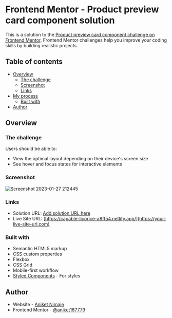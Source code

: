 # Frontend Mentor - Product preview card component solution

This is a solution to the [Product preview card component challenge on Frontend Mentor](https://www.frontendmentor.io/challenges/product-preview-card-component-GO7UmttRfa). Frontend Mentor challenges help you improve your coding skills by building realistic projects. 

## Table of contents

- [Overview](#overview)
  - [The challenge](#the-challenge)
  - [Screenshot](#screenshot)
  - [Links](#links)
- [My process](#my-process)
  - [Built with](#built-with)
- [Author](#author)

## Overview

### The challenge

Users should be able to:

- View the optimal layout depending on their device's screen size
- See hover and focus states for interactive elements

### Screenshot

![Screenshot 2023-01-27 212445](https://user-images.githubusercontent.com/69382363/215130247-7c8c1111-a5d8-4d10-9f09-ffee3a4a1661.png)

### Links

- Solution URL: [Add solution URL here](https://your-solution-url.com)
- Live Site URL: [https://capable-licorice-a8ff54.netlify.app/](https://your-live-site-url.com)

### Built with

- Semantic HTML5 markup
- CSS custom properties
- Flexbox
- CSS Grid
- Mobile-first workflow
- [Styled Components](https://styled-components.com/) - For styles

## Author

- Website - [Aniket Nimaje](https://www.your-site.com)
- Frontend Mentor - [@aniket167779](https://www.frontendmentor.io/profile/yourusername)
